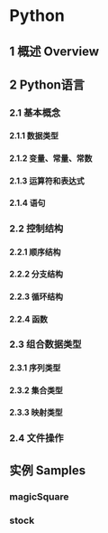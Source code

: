 # Python

## 1 概述 Overview

## 2 Python语言

### 2.1 基本概念
#### 2.1.1 数据类型
#### 2.1.2 变量、常量、常数
#### 2.1.3 运算符和表达式
#### 2.1.4 语句

### 2.2 控制结构 
#### 2.2.1 顺序结构
#### 2.2.2 分支结构
#### 2.2.3 循环结构
#### 2.2.4 函数

### 2.3 组合数据类型
#### 2.3.1 序列类型
#### 2.3.2 集合类型
#### 2.3.3 映射类型

### 2.4 文件操作

## 实例 Samples

### magicSquare

### stock
